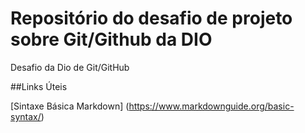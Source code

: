 # Repositório do desafio de projeto sobre Git/Github da DIO
Desafio da Dio de Git/GitHub


##Links Úteis

[Sintaxe Básica Markdown] (https://www.markdownguide.org/basic-syntax/)
